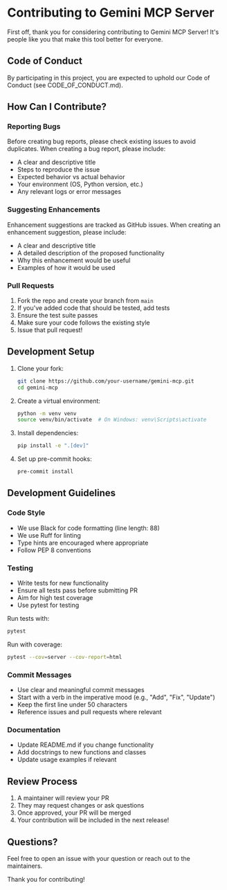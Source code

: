 # Contributing to Gemini MCP Server

First off, thank you for considering contributing to Gemini MCP Server! It's people like you that make this tool better for everyone.

## Code of Conduct

By participating in this project, you are expected to uphold our Code of Conduct (see CODE_OF_CONDUCT.md).

## How Can I Contribute?

### Reporting Bugs

Before creating bug reports, please check existing issues to avoid duplicates. When creating a bug report, please include:

- A clear and descriptive title
- Steps to reproduce the issue
- Expected behavior vs actual behavior
- Your environment (OS, Python version, etc.)
- Any relevant logs or error messages

### Suggesting Enhancements

Enhancement suggestions are tracked as GitHub issues. When creating an enhancement suggestion, please include:

- A clear and descriptive title
- A detailed description of the proposed functionality
- Why this enhancement would be useful
- Examples of how it would be used

### Pull Requests

1. Fork the repo and create your branch from `main`
2. If you've added code that should be tested, add tests
3. Ensure the test suite passes
4. Make sure your code follows the existing style
5. Issue that pull request!

## Development Setup

1. Clone your fork:
   ```bash
   git clone https://github.com/your-username/gemini-mcp.git
   cd gemini-mcp
   ```

2. Create a virtual environment:
   ```bash
   python -m venv venv
   source venv/bin/activate  # On Windows: venv\Scripts\activate
   ```

3. Install dependencies:
   ```bash
   pip install -e ".[dev]"
   ```

4. Set up pre-commit hooks:
   ```bash
   pre-commit install
   ```

## Development Guidelines

### Code Style

- We use Black for code formatting (line length: 88)
- We use Ruff for linting
- Type hints are encouraged where appropriate
- Follow PEP 8 conventions

### Testing

- Write tests for new functionality
- Ensure all tests pass before submitting PR
- Aim for high test coverage
- Use pytest for testing

Run tests with:
```bash
pytest
```

Run with coverage:
```bash
pytest --cov=server --cov-report=html
```

### Commit Messages

- Use clear and meaningful commit messages
- Start with a verb in the imperative mood (e.g., "Add", "Fix", "Update")
- Keep the first line under 50 characters
- Reference issues and pull requests where relevant

### Documentation

- Update README.md if you change functionality
- Add docstrings to new functions and classes
- Update usage examples if relevant

## Review Process

1. A maintainer will review your PR
2. They may request changes or ask questions
3. Once approved, your PR will be merged
4. Your contribution will be included in the next release!

## Questions?

Feel free to open an issue with your question or reach out to the maintainers.

Thank you for contributing!
